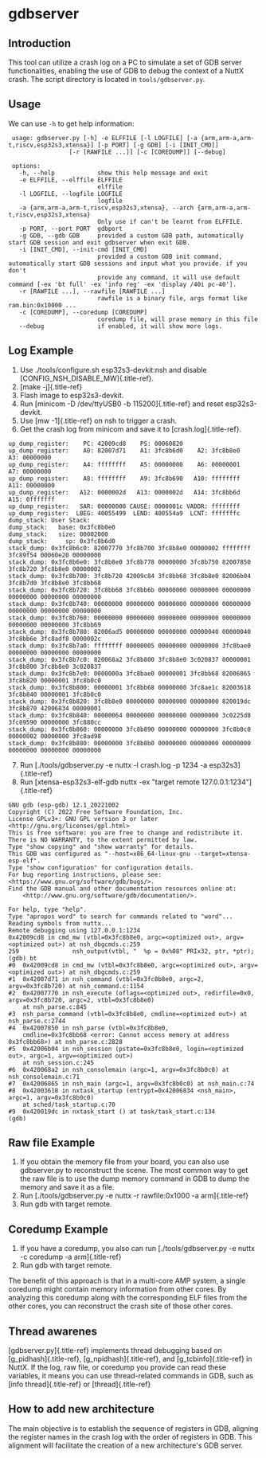 gdbserver
=========

Introduction
------------

This tool can utilize a crash log on a PC to simulate a set of GDB
server functionalities, enabling the use of GDB to debug the context of
a NuttX crash. The script directory is located in `tools/gdbserver.py`.

Usage
-----

We can use `-h` to get help information:

``` {.bash}
 usage: gdbserver.py [-h] -e ELFFILE [-l LOGFILE] [-a {arm,arm-a,arm-t,riscv,esp32s3,xtensa}] [-p PORT] [-g GDB] [-i [INIT_CMD]]
                 [-r [RAWFILE ...]] [-c [COREDUMP]] [--debug]

 options:
   -h, --help            show this help message and exit
   -e ELFFILE, --elffile ELFFILE
                         elffile
   -l LOGFILE, --logfile LOGFILE
                         logfile
   -a {arm,arm-a,arm-t,riscv,esp32s3,xtensa}, --arch {arm,arm-a,arm-t,riscv,esp32s3,xtensa}
                         Only use if can't be learnt from ELFFILE.
   -p PORT, --port PORT  gdbport
   -g GDB, --gdb GDB     provided a custom GDB path, automatically start GDB session and exit gdbserver when exit GDB.
   -i [INIT_CMD], --init-cmd [INIT_CMD]
                         provided a custom GDB init command, automatically start GDB sessions and input what you provide. if you don't
                         provide any command, it will use default command [-ex 'bt full' -ex 'info reg' -ex 'display /40i pc-40'].
   -r [RAWFILE ...], --rawfile [RAWFILE ...]
                         rawfile is a binary file, args format like ram.bin:0x10000 ...
   -c [COREDUMP], --coredump [COREDUMP]
                         coredump file, will prase memory in this file
   --debug               if enabled, it will show more logs.
```

Log Example
-----------

1.  Use ./tools/configure.sh esp32s3-devkit:nsh and disable
    [CONFIG\_NSH\_DISABLE\_MW]{.title-ref}.
2.  [make -j]{.title-ref}
3.  Flash image to esp32s3-devkit.
4.  Run [minicom -D /dev/ttyUSB0 -b 115200]{.title-ref} and reset
    esp32s3-devkit.
5.  Use [mw -1]{.title-ref} on nsh to trigger a crash.
6.  Get the crash log from minicom and save it to
    [crash.log]{.title-ref}.

``` {.bash}
up_dump_register:    PC: 42009cd8    PS: 00060820
up_dump_register:    A0: 82007d71    A1: 3fc8b6d0    A2: 3fc8b8e0    A3: 00000000
up_dump_register:    A4: ffffffff    A5: 00000000    A6: 00000001    A7: 00000000
up_dump_register:    A8: ffffffff    A9: 3fc8b690   A10: ffffffff   A11: 00000000
up_dump_register:   A12: 0000002d   A13: 0000002d   A14: 3fc8bb6d   A15: 0fffffff
up_dump_register:   SAR: 00000000 CAUSE: 0000001c VADDR: ffffffff
up_dump_register:  LBEG: 40055499  LEND: 400554a9  LCNT: fffffffc
dump_stack: User Stack:
dump_stack:   base: 0x3fc8b0e0
dump_stack:   size: 00002000
dump_stack:     sp: 0x3fc8b6d0
stack_dump: 0x3fc8b6c0: 82007770 3fc8b700 3fc8b8e0 00000002 ffffffff 3fc89f54 00060e20 00000000
stack_dump: 0x3fc8b6e0: 3fc8b8e0 3fc8b778 00000000 3fc8b750 82007850 3fc8b720 3fc8b8e0 00000002
stack_dump: 0x3fc8b700: 3fc8b720 42009c84 3fc8bb68 3fc8b8e0 82006b04 3fc8b7d0 3fc8b8e0 3fc8bb68
stack_dump: 0x3fc8b720: 3fc8bb68 3fc8bb6b 00000000 00000000 00000000 00000000 00000000 00000000
stack_dump: 0x3fc8b740: 00000000 00000000 00000000 00000000 00000000 00000000 00000000 00000000
stack_dump: 0x3fc8b760: 00000000 00000000 00000000 00000000 00000000 00000000 00000000 3fc8bb69
stack_dump: 0x3fc8b780: 82006ad5 00000000 00000000 00000040 00000040 3fc8bb6e 3fc8adf8 0000002c
stack_dump: 0x3fc8b7a0: ffffffff 00000005 00000000 00000000 3fc8bae0 00000000 00000000 00000000
stack_dump: 0x3fc8b7c0: 820068a2 3fc8b800 3fc8b8e0 3c020837 00000001 3fc8b800 3fc8b8e0 3c020837
stack_dump: 0x3fc8b7e0: 0000000a 3fc8bae0 00000001 3fc8bb68 82006865 3fc8b820 00000001 3fc8b0c0
stack_dump: 0x3fc8b800: 00000001 3fc8bb68 00000000 3fc8ae1c 82003618 3fc8b840 00000001 3fc8b0c0
stack_dump: 0x3fc8b820: 3fc8b8e0 00000000 00000000 00000000 820019dc 3fc8b870 42006834 00000001
stack_dump: 0x3fc8b840: 00000064 00000000 00000000 00000000 3c0225d8 3fc89590 00000000 3fc880cc
stack_dump: 0x3fc8b860: 00000000 3fc8b890 00000000 00000000 3fc8b0c0 00000002 00000000 3fc8ad98
stack_dump: 0x3fc8b880: 00000000 3fc8b8b0 00000000 00000000 00000000 00000000 00000000 00000000
```

7.  Run [./tools/gdbserver.py -e nuttx -l crash.log -p 1234 -a
    esp32s3]{.title-ref}
8.  Run [xtensa-esp32s3-elf-gdb nuttx -ex \"target remote
    127.0.0.1:1234\"]{.title-ref}

``` {.bash}
GNU gdb (esp-gdb) 12.1_20221002
Copyright (C) 2022 Free Software Foundation, Inc.
License GPLv3+: GNU GPL version 3 or later <http://gnu.org/licenses/gpl.html>
This is free software: you are free to change and redistribute it.
There is NO WARRANTY, to the extent permitted by law.
Type "show copying" and "show warranty" for details.
This GDB was configured as "--host=x86_64-linux-gnu --target=xtensa-esp-elf".
Type "show configuration" for configuration details.
For bug reporting instructions, please see:
<https://www.gnu.org/software/gdb/bugs/>.
Find the GDB manual and other documentation resources online at:
    <http://www.gnu.org/software/gdb/documentation/>.

For help, type "help".
Type "apropos word" to search for commands related to "word"...
Reading symbols from nuttx...
Remote debugging using 127.0.0.1:1234
0x42009cd8 in cmd_mw (vtbl=0x3fc8b8e0, argc=<optimized out>, argv=<optimized out>) at nsh_dbgcmds.c:259
259               nsh_output(vtbl, "  %p = 0x%08" PRIx32, ptr, *ptr);
(gdb) bt
#0  0x42009cd8 in cmd_mw (vtbl=0x3fc8b8e0, argc=<optimized out>, argv=<optimized out>) at nsh_dbgcmds.c:259
#1  0x42007d71 in nsh_command (vtbl=0x3fc8b8e0, argc=2, argv=0x3fc8b720) at nsh_command.c:1154
#2  0x42007770 in nsh_execute (oflags=<optimized out>, redirfile=0x0, argv=0x3fc8b720, argc=2, vtbl=0x3fc8b8e0)
    at nsh_parse.c:845
#3  nsh_parse_command (vtbl=0x3fc8b8e0, cmdline=<optimized out>) at nsh_parse.c:2744
#4  0x42007850 in nsh_parse (vtbl=0x3fc8b8e0,
    cmdline=0x3fc8bb68 <error: Cannot access memory at address 0x3fc8bb68>) at nsh_parse.c:2828
#5  0x42006b04 in nsh_session (pstate=0x3fc8b8e0, login=<optimized out>, argc=1, argv=<optimized out>)
    at nsh_session.c:245
#6  0x420068a2 in nsh_consolemain (argc=1, argv=0x3fc8b0c0) at nsh_consolemain.c:71
#7  0x42006865 in nsh_main (argc=1, argv=0x3fc8b0c0) at nsh_main.c:74
#8  0x42003618 in nxtask_startup (entrypt=0x42006834 <nsh_main>, argc=1, argv=0x3fc8b0c0)
    at sched/task_startup.c:70
#9  0x420019dc in nxtask_start () at task/task_start.c:134
(gdb)
```

Raw file Example
----------------

1.  If you obtain the memory file from your board, you can also use
    gdbserver.py to reconstruct the scene. The most common way to get
    the raw file is to use the dump memory command in GDB to dump the
    memory and save it as a file.
2.  Run [./tools/gdbserver.py -e nuttx -r rawfile:0x1000 -a
    arm]{.title-ref}
3.  Run gdb with target remote.

Coredump Example
----------------

1.  If you have a coredump, you also can run [./tools/gdbserver.py -e
    nuttx -c coredump -a arm]{.title-ref}
2.  Run gdb with target remote.

The benefit of this approach is that in a multi-core AMP system, a
single coredump might contain memory information from other cores. By
analyzing this coredump along with the corresponding ELF files from the
other cores, you can reconstruct the crash site of those other cores.

Thread awarenes
---------------

[gdbserver.py]{.title-ref} implements thread debugging based on
[g\_pidhash]{.title-ref}, [g\_npidhash]{.title-ref}, and
[g\_tcbinfo]{.title-ref} in NuttX. If the log, raw file, or coredump you
provide can read these variables, it means you can use thread-related
commands in GDB, such as [info thread]{.title-ref} or
[thread]{.title-ref}

How to add new architecture
---------------------------

The main objective is to establish the sequence of registers in GDB,
aligning the register names in the crash log with the order of registers
in GDB. This alignment will facilitate the creation of a new
architecture\'s GDB server.
